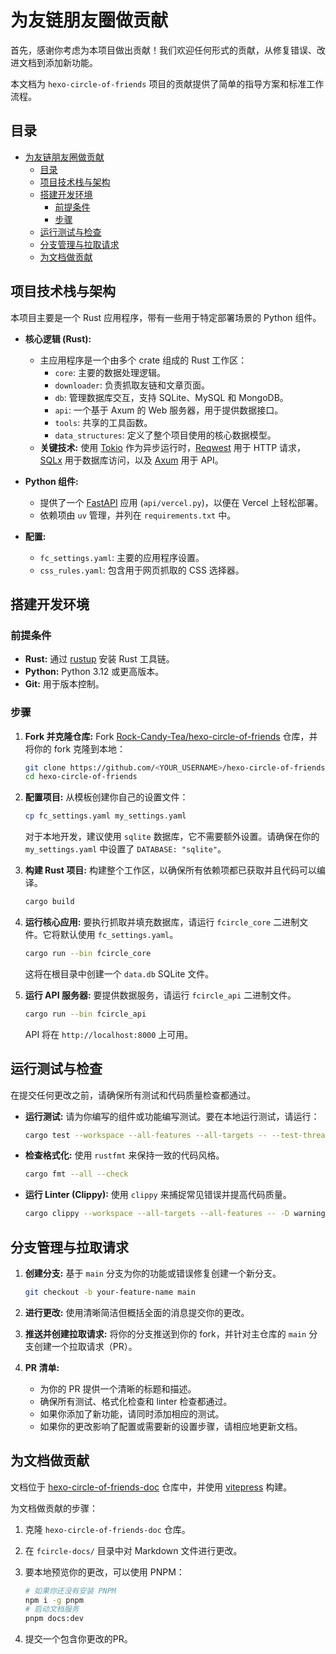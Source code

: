 # 为友链朋友圈做贡献

首先，感谢你考虑为本项目做出贡献！我们欢迎任何形式的贡献，从修复错误、改进文档到添加新功能。

本文档为 `hexo-circle-of-friends` 项目的贡献提供了简单的指导方案和标准工作流程。

## 目录

- [为友链朋友圈做贡献](#为友链朋友圈做贡献)
  - [目录](#目录)
  - [项目技术栈与架构](#项目技术栈与架构)
  - [搭建开发环境](#搭建开发环境)
    - [前提条件](#前提条件)
    - [步骤](#步骤)
  - [运行测试与检查](#运行测试与检查)
  - [分支管理与拉取请求](#分支管理与拉取请求)
  - [为文档做贡献](#为文档做贡献)

## 项目技术栈与架构

本项目主要是一个 Rust 应用程序，带有一些用于特定部署场景的 Python 组件。

- **核心逻辑 (Rust):**

  - 主应用程序是一个由多个 crate 组成的 Rust 工作区：
    - `core`: 主要的数据处理逻辑。
    - `downloader`: 负责抓取友链和文章页面。
    - `db`: 管理数据库交互，支持 SQLite、MySQL 和 MongoDB。
    - `api`: 一个基于 Axum 的 Web 服务器，用于提供数据接口。
    - `tools`: 共享的工具函数。
    - `data_structures`: 定义了整个项目使用的核心数据模型。
  - **关键技术:** 使用 [Tokio](https://tokio.rs/) 作为异步运行时，[Reqwest](https://github.com/seanmonstar/reqwest) 用于 HTTP 请求，[SQLx](https://github.com/launchbadge/sqlx) 用于数据库访问，以及 [Axum](https://github.com/tokio-rs/axum) 用于 API。

- **Python 组件:**

  - 提供了一个 [FastAPI](https://fastapi.tiangolo.com/) 应用 (`api/vercel.py`)，以便在 Vercel 上轻松部署。
  - 依赖项由 `uv` 管理，并列在 `requirements.txt` 中。

- **配置:**
  - `fc_settings.yaml`: 主要的应用程序设置。
  - `css_rules.yaml`: 包含用于网页抓取的 CSS 选择器。

## 搭建开发环境

### 前提条件

- **Rust:** 通过 [rustup](https://rustup.rs/) 安装 Rust 工具链。
- **Python:** Python 3.12 或更高版本。
- **Git:** 用于版本控制。

### 步骤

1.  **Fork 并克隆仓库:**
    Fork [Rock-Candy-Tea/hexo-circle-of-friends](https://github.com/Rock-Candy-Tea/hexo-circle-of-friends) 仓库，并将你的 fork 克隆到本地：

    ```bash
    git clone https://github.com/<YOUR_USERNAME>/hexo-circle-of-friends.git
    cd hexo-circle-of-friends
    ```

2.  **配置项目:**
    从模板创建你自己的设置文件：

    ```bash
    cp fc_settings.yaml my_settings.yaml
    ```

    对于本地开发，建议使用 `sqlite` 数据库，它不需要额外设置。请确保在你的 `my_settings.yaml` 中设置了 `DATABASE: "sqlite"`。

3.  **构建 Rust 项目:**
    构建整个工作区，以确保所有依赖项都已获取并且代码可以编译。

    ```bash
    cargo build
    ```

4.  **运行核心应用:**
    要执行抓取并填充数据库，请运行 `fcircle_core` 二进制文件。它将默认使用 `fc_settings.yaml`。

    ```bash
    cargo run --bin fcircle_core
    ```

    这将在根目录中创建一个 `data.db` SQLite 文件。

5.  **运行 API 服务器:**
    要提供数据服务，请运行 `fcircle_api` 二进制文件。
    ```bash
    cargo run --bin fcircle_api
    ```
    API 将在 `http://localhost:8000` 上可用。

## 运行测试与检查

在提交任何更改之前，请确保所有测试和代码质量检查都通过。

- **运行测试:**
  请为你编写的组件或功能编写测试。要在本地运行测试，请运行：

  ```bash
  cargo test --workspace --all-features --all-targets -- --test-threads=1
  ```

- **检查格式化:**
  使用 `rustfmt` 来保持一致的代码风格。

  ```bash
  cargo fmt --all --check
  ```

- **运行 Linter (Clippy):**
  使用 `clippy` 来捕捉常见错误并提高代码质量。
  ```bash
  cargo clippy --workspace --all-targets --all-features -- -D warnings
  ```

## 分支管理与拉取请求

1.  **创建分支:** 基于 `main` 分支为你的功能或错误修复创建一个新分支。

    ```bash
    git checkout -b your-feature-name main
    ```

2.  **进行更改:** 使用清晰简洁但概括全面的消息提交你的更改。

3.  **推送并创建拉取请求:** 将你的分支推送到你的 fork，并针对主仓库的 `main` 分支创建一个拉取请求（PR）。

4.  **PR 清单:**
    - 为你的 PR 提供一个清晰的标题和描述。
    - 确保所有测试、格式化检查和 linter 检查都通过。
    - 如果你添加了新功能，请同时添加相应的测试。
    - 如果你的更改影响了配置或需要新的设置步骤，请相应地更新文档。

## 为文档做贡献

文档位于 [hexo-circle-of-friends-doc](https://github.com/hiltay/hexo-circle-of-friends-doc) 仓库中，并使用 [vitepress](https://vitepress.dev/) 构建。

为文档做贡献的步骤：

1. 克隆 `hexo-circle-of-friends-doc` 仓库。

2. 在 `fcircle-docs/` 目录中对 Markdown 文件进行更改。

3. 要本地预览你的更改，可以使用 PNPM：

   ```bash
   # 如果你还没有安装 PNPM
   npm i -g pnpm
   # 启动文档服务
   pnpm docs:dev
   ```

4. 提交一个包含你更改的PR。